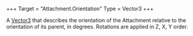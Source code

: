 +++
Target = "Attachment.Orientation"
Type = Vector3
+++

A [Vector3](https://developer.roblox.com/api-reference/datatype/Vector3) that describes the orientation of the Attachment relative to the orientation of its parent, in degrees. Rotations are applied in Z, X, Y order.